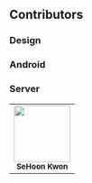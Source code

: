 ## Contributors 

### Design


### Android



### Server

<table>
  <tr>
    <td align="center"><img src="https://avatars.githubusercontent.com/u/youngduck" width="100px;" alt=""/><br /><sub><b>SeHoon Kwon</b></sub><br /></td>
    </tr>
</table>

